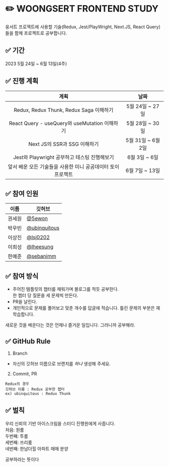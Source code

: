 # ✏️ WOONGSERT FRONTEND STUDY

웅서트 프로젝트에 사용할 기술(Redux, Jest/PlayWright, Next.JS, React Query)들을 함께 프로젝트로 공부합니다.

## ✅ 기간

2023 5월 24일 ~ 6월 13일(4주)

## ✅ 진행 계획

|                            계획                             |        날짜        |
| :---------------------------------------------------------: | :----------------: |
|           Redux, Redux Thunk, Redux Saga 이해하기           |  5월 24일 ~ 27일   |
|        React Query - useQuery와 useMutation 이해하기        |  5월 28일 ~ 30일   |
|                Next JS의 SSR과 SSG 이해하기                 | 5월 31일 ~ 6월 2일 |
|        Jest와 Playwright 공부하고 테스팅 진행해보기         |   6월 3일 ~ 6일    |
| 앞서 배운 모든 기술들을 사용한 미니 공공데이터 토이프로젝트 |   6월 7일 ~ 13일   |

## ✅ 참여 인원

| 이름   | 깃허브                                         |
| ------ | ---------------------------------------------- |
| 권세원 | [@5ewon](https://github.com/5ewon)             |
| 박우빈 | [@ubinquitous](https://github.com/ubinquitous) |
| 이상진 | [@lsj0202](https://github.com/lsj0202)         |
| 이희성 | [@lheesung](https://github.com/lheesung)       |
| 한예준 | [@sebanimm](https://github.com/sebanimm)       |

## ✅ 참여 방식

- 주어진 템플릿의 챕터를 채워가며 블로그를 적듯 공부한다.  
  한 챕터 당 질문을 세 문제씩 만든다.
- PR을 날린다.
- 개인적으로 문제를 풀어보고 맞춘 개수를 답글에 적습니다. 틀린 문제의 부분은 재학습합니다.

새로운 것을 배운다는 것은 언제나 즐거운 일입니다. 그러니까 공부해라.

## ✅ GitHub Rule

1. Branch

- 자신의 깃허브 이름으로 브랜치를 _하나_ 생성해 주세요.

2. Commit, PR

```
Redux의 경우
깃허브 이름 : Redux 공부한 챕터
ex) ubinquitous : Redux Thunk
```

## ✅ 벌칙

우리 신뢰의 기반 아이스크림을 스터디 진행원에게 사줍니다.  
처음: 원룸  
두번째: 투룸  
세번째: 쓰리룸  
네번째: 한남더힐 아파트 매매 분양

공부하라는 뜻이다
